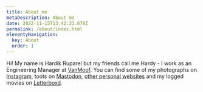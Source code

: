 ```yaml
---
title: About me
metaDescription: About me
date: 2022-11-15T13:42:23.670Z
permalink: /about/index.html
eleventyNavigation:
  key: About
  order: 1
---
```

Hi! My name is Hardik Ruparel but my friends call me Hardy - I work as an Engineering Manager at [VanMoof](https://vanmoof.com). You can find some of my photographs on [Instagram](https://instagram.com/_hruparel_), toots on [Mastodon](https://toot.community/@voodoo), [other personal websites](https://hr.hotglue.me/) and my logged movies on [Letterboxd](https://letterboxd.com/voidmain/).